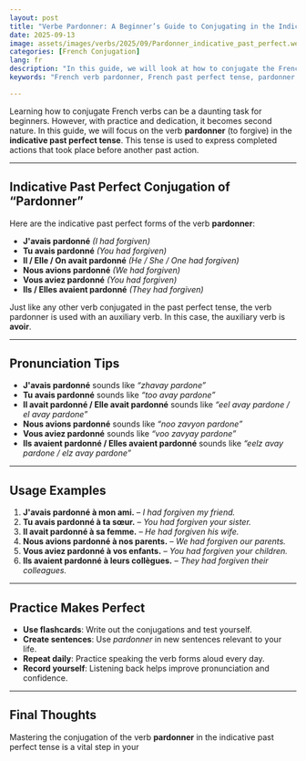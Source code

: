 ```yaml
---
layout: post
title: "Verbe Pardonner: A Beginner’s Guide to Conjugating in the Indicative Past Perfect"
date: 2025-09-13
image: assets/images/verbs/2025/09/Pardonner_indicative_past_perfect.webp
categories: [French Conjugation]
lang: fr
description: "In this guide, we will look at how to conjugate the French verb 'pardonner' in the indicative past perfect tense. This is an essential skill for any French learner."
keywords: "French verb pardonner, French past perfect tense, pardonner conjugation, beginner French grammar, learn French, pardonner examples, French verbs for beginners, how to use pardonner in French, essential French verbs"

---
```


Learning how to conjugate French verbs can be a daunting task for beginners. However, with practice and dedication, it becomes second nature. In this guide, we will focus on the verb **pardonner** (to forgive) in the **indicative past perfect tense**. This tense is used to express completed actions that took place before another past action.

---

## Indicative Past Perfect Conjugation of “Pardonner”

Here are the indicative past perfect forms of the verb **pardonner**:

- **J'avais pardonné** *(I had forgiven)*
- **Tu avais pardonné** *(You had forgiven)*
- **Il / Elle / On avait pardonné** *(He / She / One had forgiven)*
- **Nous avions pardonné** *(We had forgiven)*
- **Vous aviez pardonné** *(You had forgiven)*
- **Ils / Elles avaient pardonné** *(They had forgiven)*

Just like any other verb conjugated in the past perfect tense, the verb pardonner is used with an auxiliary verb. In this case, the auxiliary verb is **avoir**.

---

## Pronunciation Tips

- **J'avais pardonné** sounds like *“zhavay pardone”*
- **Tu avais pardonné** sounds like *“too avay pardone”*
- **Il avait pardonné / Elle avait pardonné** sounds like *“eel avay pardone / el avay pardone”*
- **Nous avions pardonné** sounds like *“noo zavyon pardone”*
- **Vous aviez pardonné** sounds like *“voo zavyay pardone”*
- **Ils avaient pardonné / Elles avaient pardonné** sounds like *“eelz avay pardone / elz avay pardone”*

---

## Usage Examples

1. **J'avais pardonné à mon ami.** – *I had forgiven my friend.*
2. **Tu avais pardonné à ta sœur.** – *You had forgiven your sister.*
3. **Il avait pardonné à sa femme.** – *He had forgiven his wife.*
4. **Nous avions pardonné à nos parents.** – *We had forgiven our parents.*
5. **Vous aviez pardonné à vos enfants.** – *You had forgiven your children.*
6. **Ils avaient pardonné à leurs collègues.** – *They had forgiven their colleagues.*

---

## Practice Makes Perfect

- **Use flashcards**: Write out the conjugations and test yourself.
- **Create sentences**: Use *pardonner* in new sentences relevant to your life.
- **Repeat daily**: Practice speaking the verb forms aloud every day.
- **Record yourself**: Listening back helps improve pronunciation and confidence.

---

## Final Thoughts

Mastering the conjugation of the verb **pardonner** in the indicative past perfect tense is a vital step in your